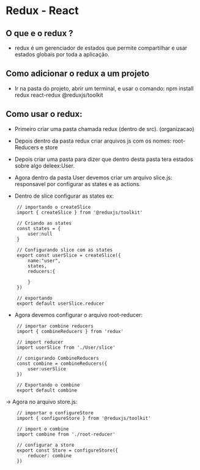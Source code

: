 # Redux - React

## O que e o redux ?
- redux é um gerenciador de estados que permite compartilhar e usar estados globais por toda a aplicação.

## Como adicionar o redux a um projeto
- Ir na pasta do projeto, abrir um terminal, e usar o comando: npm install redux react-redux @reduxjs/toolkit

## Como usar o redux:
- Primeiro criar uma pasta chamada redux (dentro de src). (organizacao)
- Depois dentro da pasta redux criar arquivos js com os nomes: root-Reducers e store
- Depois criar uma pasta para dizer que dentro desta pasta tera estados sobre algo deleex:User.

- Agora dentro da pasta User devemos criar um arquivo slice.js: responsavel por configurar as states e as actions.

 - Dentro de slice configurar as states ex:
   
```
    // importando o createSlice
    import { createSlice } from '@reduxjs/toolkit'

    // Criando as states
    const states = {
        user:null
    }

    // Configurando slice com as states
    export const userSlice = createSlice({
        name:"user",
        states,
        reducers:{

        }
    })

    // exportando
    export default userSlice.reducer
```


 - Agora devemos configurar o arquivo root-reducer:
   
```
    // importar combine reducers
    import { combineReducers } from 'redux'

    // import reducer
    import userSlice from './User/slice'

    // conigurando CombineReducers
    const combine = combineReducers({
        user:userSlice
    })

    // Exportando o combine
    export default combine   
```

 -> Agora no arquivo store.js:
 
```
    // importar o configureStore
    import { configureStore } from '@reduxjs/toolkit'

    // import o combine
    import combine from './root-reducer'

    // configurar a store
    export const Store = configureStore({
        reducer: combine
    })
```
